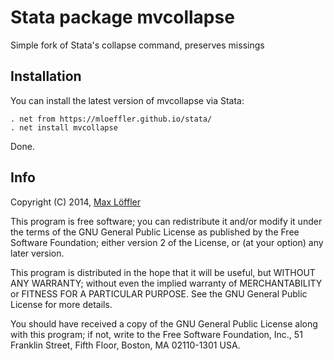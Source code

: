 Stata package mvcollapse
========================

Simple fork of Stata's collapse command, preserves missings


## Installation

You can install the latest version of mvcollapse via Stata:

	. net from https://mloeffler.github.io/stata/
	. net install mvcollapse

Done.


## Info

Copyright (C) 2014, [Max Löffler](http://www.zew.de/en/staff/mlo)

This program is free software; you can redistribute it and/or modify
it under the terms of the GNU General Public License as published by
the Free Software Foundation; either version 2 of the License, or
(at your option) any later version.

This program is distributed in the hope that it will be useful,
but WITHOUT ANY WARRANTY; without even the implied warranty of
MERCHANTABILITY or FITNESS FOR A PARTICULAR PURPOSE. See the
GNU General Public License for more details.

You should have received a copy of the GNU General Public License along
with this program; if not, write to the Free Software Foundation, Inc.,
51 Franklin Street, Fifth Floor, Boston, MA 02110-1301 USA.
